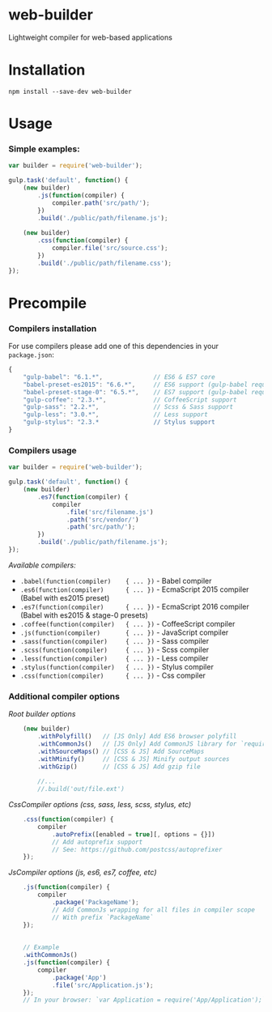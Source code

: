 web-builder
===========

Lightweight compiler for web-based applications

# Installation

```
npm install --save-dev web-builder
```

# Usage

### Simple examples:

```js
var builder = require('web-builder');

gulp.task('default', function() {
    (new builder)
        .js(function(compiler) {
            compiler.path('src/path/');
        })
        .build('./public/path/filename.js');
        
    (new builder)
        .css(function(compiler) {
            compiler.file('src/source.css');
        })
        .build('./public/path/filename.css');
});
```

# Precompile

### Compilers installation

For use compilers please add one of this dependencies in your `package.json`:
```js
{
    "gulp-babel": "6.1.*",              // ES6 & ES7 core
    "babel-preset-es2015": "6.6.*",     // ES6 support (gulp-babel required)
    "babel-preset-stage-0": "6.5.*",    // ES7 support (gulp-babel required)
    "gulp-coffee": "2.3.*",             // CoffeeScript support
    "gulp-sass": "2.2.*",               // Scss & Sass support
    "gulp-less": "3.0.*",               // Less support
    "gulp-stylus": "2.3.*               // Stylus support
}
```

### Compilers usage

```js
var builder = require('web-builder');

gulp.task('default', function() {
    (new builder)
        .es7(function(compiler) {
            compiler
                .file('src/filename.js')
                .path('src/vendor/')
                .path('src/path/');
        })
        .build('./public/path/filename.js');
});
```

*Available compilers:*

- `.babel(function(compiler)    { ... })` - Babel compiler
- `.es6(function(compiler)      { ... })` - EcmaScript 2015 compiler (Babel with es2015 preset)
- `.es7(function(compiler)      { ... })` - EcmaScript 2016 compiler (Babel with es2015 & stage-0 presets)
- `.coffee(function(compiler)   { ... })` - CoffeeScript compiler
- `.js(function(compiler)       { ... })` - JavaScript compiler
- `.sass(function(compiler)     { ... })` - Sass compiler
- `.scss(function(compiler)     { ... })` - Scss compiler
- `.less(function(compiler)     { ... })` - Less compiler
- `.stylus(function(compiler)   { ... })` - Stylus compiler
- `.css(function(compiler)      { ... })` - Css compiler


### Additional compiler options
 
*Root builder options*

```js
    (new builder)
        .withPolyfill()   // [JS Only] Add ES6 browser polyfill
        .withCommonJs()   // [JS Only] Add CommonJS library for `require` function support
        .withSourceMaps() // [CSS & JS] Add SourceMaps
        .withMinify()     // [CSS & JS] Minify output sources
        .withGzip()       // [CSS & JS] Add gzip file
        
        //...
        //.build('out/file.ext')
```

*CssCompiler options (css, sass, less, scss, stylus, etc)*

```js
    .css(function(compiler) {
        compiler
            .autoPrefix([enabled = true][, options = {}]) 
            // Add autoprefix support
            // See: https://github.com/postcss/autoprefixer
    });
```

*JsCompiler options (js, es6, es7, coffee, etc)*

```js
    .js(function(compiler) {
        compiler
            .package('PackageName');
            // Add CommonJs wrapping for all files in compiler scope
            // With prefix `PackageName`
    });
    
    
    // Example
    .withCommonJs()
    .js(function(compiler) {
        compiler
            .package('App')
            .file('src/Application.js');
    });
    // In your browser: `var Application = require('App/Application');`
```
